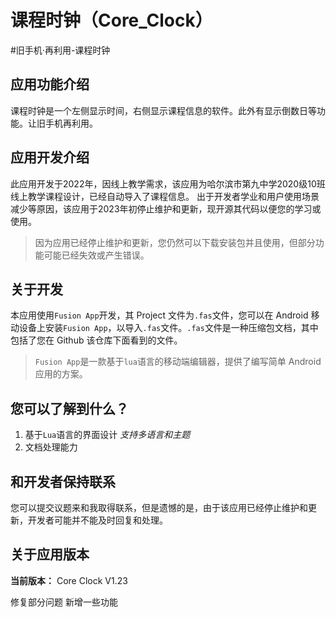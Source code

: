 # 课程时钟（Core_Clock）
#旧手机·再利用-课程时钟
## 应用功能介绍
课程时钟是一个左侧显示时间，右侧显示课程信息的软件。此外有显示倒数日等功能。让旧手机再利用。
## 应用开发介绍
此应用开发于2022年，因线上教学需求，该应用为哈尔滨市第九中学2020级10班线上教学课程设计，已经自动导入了课程信息。
出于开发者学业和用户使用场景减少等原因，该应用于2023年初停止维护和更新，现开源其代码以便您的学习或使用。
>因为应用已经停止维护和更新，您仍然可以下载安装包并且使用，但部分功能可能已经失效或产生错误。
## 关于开发
本应用使用`Fusion App`开发，其 Project 文件为`.fas`文件，您可以在 Android 移动设备上安装`Fusion App`，以导入`.fas`文件。`.fas`文件是一种压缩包文档，其中包括了您在 Github 该仓库下面看到的文件。
>`Fusion App`是一款基于`lua`语言的移动端编辑器，提供了编写简单 Android 应用的方案。
## 您可以了解到什么？
1. 基于`Lua`语言的界面设计 *支持多语言和主题*
2. 文档处理能力
## 和开发者保持联系
您可以提交议题来和我取得联系，但是遗憾的是，由于该应用已经停止维护和更新，开发者可能并不能及时回复和处理。
## 关于应用版本
**当前版本：** Core Clock V1.23

修复部分问题
新增一些功能
